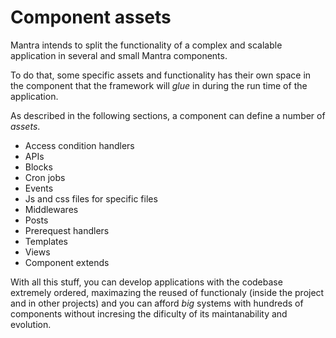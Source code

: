 # Component assets

Mantra intends to split the functionality of a complex and scalable application in several and small Mantra components.

To do that, some specific assets and functionality has their own space in the component that the framework will *glue* in during the run time of the application.

As described in the following sections, a component can define a number of *assets*.

* Access condition handlers
* APIs
* Blocks
* Cron jobs
* Events
* Js and css files for specific files
* Middlewares
* Posts
* Prerequest handlers
* Templates
* Views
* Component extends

With all this stuff, you can develop applications with the codebase extremely ordered, maximazing the reused of functionaly (inside the project and in other projects) and you can afford *big* systems with hundreds of components without incresing the dificulty of its maintanability and evolution.